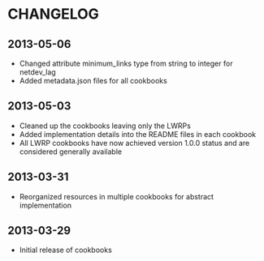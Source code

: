 # CHANGELOG

## 2013-05-06
* Changed attribute minimum_links type from string to integer for netdev_lag
* Added metadata.json files for all cookbooks

## 2013-05-03
* Cleaned up the cookbooks leaving only the LWRPs
* Added implementation details into the README files in each cookbook
* All LWRP cookbooks have now achieved version 1.0.0 status and are considered generally available

## 2013-03-31
* Reorganized resources in multiple cookbooks for abstract implementation

## 2013-03-29
* Initial release of cookbooks

  
